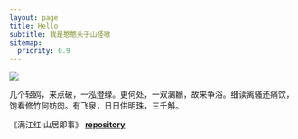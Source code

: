 ```yaml
---
layout: page
title: Hello
subtitle: 我是憨憨头子山怪嗷
sitemap:
  priority: 0.9
---
```


<img src="{{ '/assets/img/pudhina.jpg' | prepend: site.baseurl }}" id="about-img">

<div id="describe-text">
	<p>几个轻鸥，来点破，一泓澄绿。更何处，一双鸂鶒，故来争浴。细读离骚还痛饮，饱看修竹何妨肉。有飞泉，日日供明珠，三千斛。</p>
	<p> 《满江红·山居即事》 <strong> <a href="https://github.com/knhash/Pudhina"> repository</a> </strong></p>
</div>